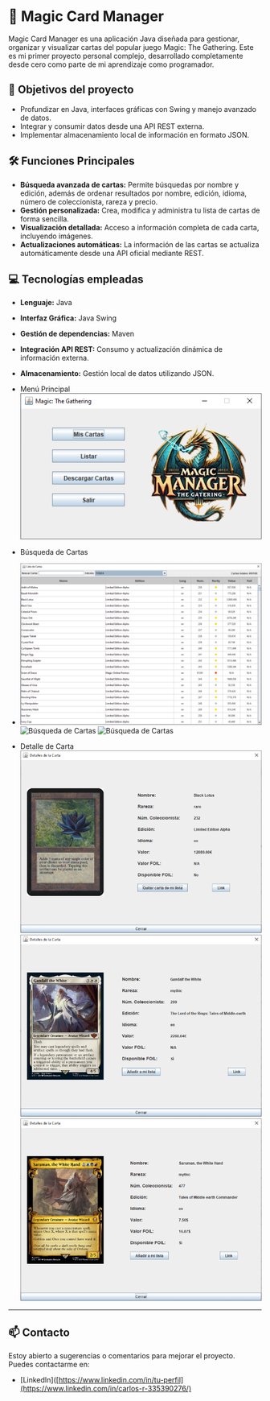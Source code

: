 # 🚀 Magic Card Manager

Magic Card Manager es una aplicación Java diseñada para gestionar, organizar y visualizar cartas del popular juego Magic: The Gathering.
Este es mi primer proyecto personal complejo, desarrollado completamente desde cero como parte de mi aprendizaje como programador.
## 🎯 Objetivos del proyecto

- Profundizar en Java, interfaces gráficas con Swing y manejo avanzado de datos.
- Integrar y consumir datos desde una API REST externa.
- Implementar almacenamiento local de información en formato JSON.

## 🛠️ Funciones Principales

- **Búsqueda avanzada de cartas:** Permite búsquedas por nombre y edición, además de ordenar resultados por nombre, edición, idioma, número de coleccionista, rareza y precio.
- **Gestión personalizada:** Crea, modifica y administra tu lista de cartas de forma sencilla.
- **Visualización detallada:** Acceso a información completa de cada carta, incluyendo imágenes.
- **Actualizaciones automáticas:** La información de las cartas se actualiza automáticamente desde una API oficial mediante REST.

## 💻 Tecnologías empleadas

- **Lenguaje:** Java
- **Interfaz Gráfica:** Java Swing
- **Gestión de dependencias:** Maven
- **Integración API REST:** Consumo y actualización dinámica de información externa.
- **Almacenamiento:** Gestión local de datos utilizando JSON.


- Menú Principal
  ![Menú Principal](screenshots/menu_principal.png)

- Búsqueda de Cartas
- ![Menú Principal](screenshots/busqueda_todas.png)
  ![Búsqueda de Cartas](busqueda_edicion.png)
  ![Búsqueda de Cartas](busqueda_nombre.png)

- Detalle de Carta
  ![Detalle de Carta](screenshots/carta1.png)
  ![Detalle de Carta](screenshots/carta2.png)
  ![Detalle de Carta](screenshots/carta3.png)

---

## 📫 Contacto
Estoy abierto a sugerencias o comentarios para mejorar el proyecto. Puedes contactarme en:  
- [LinkedIn]([https://www.linkedin.com/in/tu-perfil](https://www.linkedin.com/in/carlos-r-335390276/)
